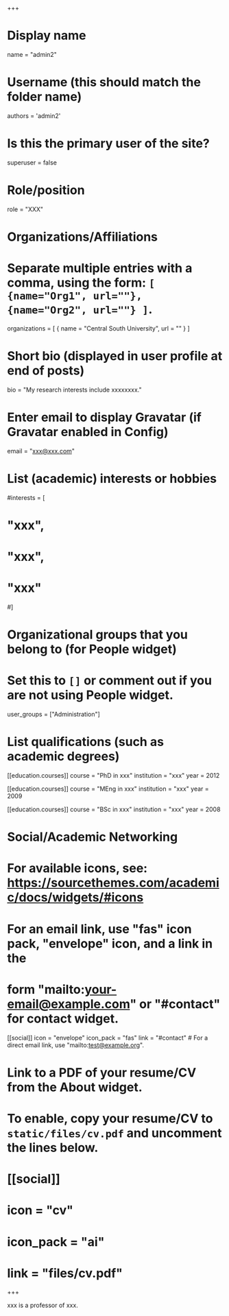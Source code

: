 +++
# Display name
name = "admin2"

# Username (this should match the folder name)
authors = 'admin2'

# Is this the primary user of the site?
superuser = false

# Role/position
role = "XXX"

# Organizations/Affiliations
#   Separate multiple entries with a comma, using the form: `[ {name="Org1", url=""}, {name="Org2", url=""} ]`.
organizations = [ { name = "Central South University", url = "" } ]

# Short bio (displayed in user profile at end of posts)
bio = "My research interests include xxxxxxxx."

# Enter email to display Gravatar (if Gravatar enabled in Config)
email = "xxx@xxx.com"

# List (academic) interests or hobbies
#interests = [
#  "xxx",
#  "xxx",
#  "xxx"
#]

# Organizational groups that you belong to (for People widget)
#   Set this to `[]` or comment out if you are not using People widget.
user_groups = ["Administration"]

# List qualifications (such as academic degrees)
[[education.courses]]
  course = "PhD in xxx"
  institution = "xxx"
  year = 2012

[[education.courses]]
  course = "MEng in xxx"
  institution = "xxx"
  year = 2009

[[education.courses]]
  course = "BSc in xxx"
  institution = "xxx"
  year = 2008

# Social/Academic Networking
# For available icons, see: https://sourcethemes.com/academic/docs/widgets/#icons
#   For an email link, use "fas" icon pack, "envelope" icon, and a link in the
#   form "mailto:your-email@example.com" or "#contact" for contact widget.

[[social]]
  icon = "envelope"
  icon_pack = "fas"
  link = "#contact"  # For a direct email link, use "mailto:test@example.org".

# Link to a PDF of your resume/CV from the About widget.
# To enable, copy your resume/CV to `static/files/cv.pdf` and uncomment the lines below.
# [[social]]
#   icon = "cv"
#   icon_pack = "ai"
#   link = "files/cv.pdf"

+++

xxx is a professor of xxx.
